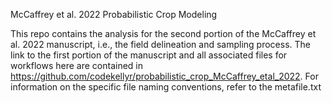McCaffrey et al. 2022 Probabilistic Crop Modeling

This repo contains the analysis for the second portion of the McCaffrey et al. 2022 manuscript, i.e., the field delineation and sampling process. The link to the first portion of the manuscript and all associated files for workflows here are contained in https://github.com/codekellyr/probabilistic_crop_McCaffrey_etal_2022. For information on the specific file naming conventions, refer to the metafile.txt


